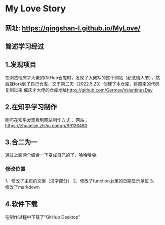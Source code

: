 # My Love Story

## 网址: <https://qingshan-l.github.io/MyLove/>

## 简述学习经过

## 1.发现项目

在浏览催庆才大佬的GitHub仓库时，发现了大佬写的这个网站（纪念情人节），然后就fork到了自己仓库，又于第二天（2022.5.23）创建了本仓库，将原来的代码复制过来
催庆才大佬的仓库地址<https://github.com/Germey/ValentinesDay>

## 2.在知乎学习制作

刚巧在知乎发现看到网站制作方式：
网站：<https://zhuanlan.zhihu.com/p/99136480>

## 3.合二为一

通过上面两个结合一下变成自己的了，哈哈哈😂

### 修改位置

1、修改了主页的文案（汉字部分）
2、修改了function.js里的日期显示单位
3、修改了markdown

## 4.软件下载

在制作过程中下载了“GitHub Desktop”
